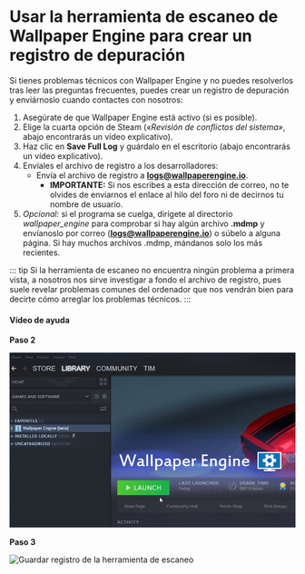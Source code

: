 # Usar la herramienta de escaneo de Wallpaper Engine para crear un registro de depuración

Si tienes problemas técnicos con Wallpaper Engine y no puedes resolverlos tras leer las preguntas frecuentes, puedes crear un registro de depuración y enviárnoslo cuando contactes con nosotros:

1. Asegúrate de que Wallpaper Engine está activo (si es posible).
2. Elige la cuarta opción de Steam (*«Revisión de conflictos del sistema»*, abajo encontrarás un vídeo explicativo).
3. Haz clic en **Save Full Log** y guárdalo en el escritorio (abajo encontrarás un vídeo explicativo).
4. Envíales el archivo de registro a los desarrolladores:
    * Envía el archivo de registro a **logs@wallpaperengine.io**.
        * **IMPORTANTE:** Si nos escribes a esta dirección de correo, no te olvides de enviarnos el enlace al hilo del foro ni de decirnos tu nombre de usuario.
5. *Opcional:* si el programa se cuelga, dirígete al directorio *wallpaper_engine* para comprobar si hay algún archivo **.mdmp** y envíanoslo por correo (**logs@wallpaperengine.io**) o súbelo a alguna página. Si hay muchos archivos .mdmp, mándanos solo los más recientes.

::: tip
Si la herramienta de escaneo no encuentra ningún problema a primera vista, a nosotros nos sirve investigar a fondo el archivo de registro, pues suele revelar problemas comunes del ordenador que nos vendrán bien para decirte cómo arreglar los problemas técnicos.
:::

#### Vídeo de ayuda

**Paso 2**

![Opción Usar herramienta de escaneo](./scantoollaunch.gif)

**Paso 3**

![Guardar registro de la herramienta de escaneo](./scantoolsave.gif)
